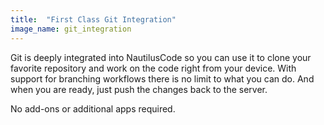 ```yaml
---
title:  "First Class Git Integration"
image_name: git_integration
---
```


Git is deeply integrated into NautilusCode so you can use it to clone your favorite repository and work on the code right from your device. With support for branching workflows there is no limit to what you can do. And when you are ready, just push the changes back to the server.

No add-ons or additional apps required.
